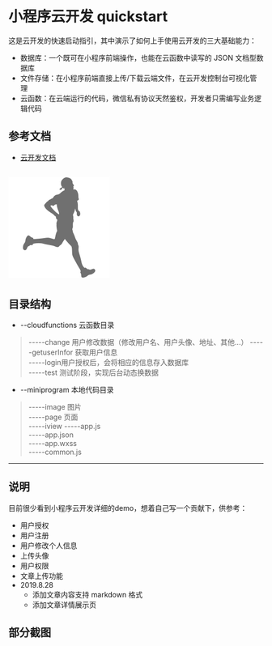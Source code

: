 # 小程序云开发 quickstart

这是云开发的快速启动指引，其中演示了如何上手使用云开发的三大基础能力：

- 数据库：一个既可在小程序前端操作，也能在云函数中读写的 JSON 文档型数据库
- 文件存储：在小程序前端直接上传/下载云端文件，在云开发控制台可视化管理
- 云函数：在云端运行的代码，微信私有协议天然鉴权，开发者只需编写业务逻辑代码

## 参考文档

- [云开发文档](https://developers.weixin.qq.com/miniprogram/dev/wxcloud/basis/getting-started.html)

![avatar](/miniprogram/image/Runner.png)
------
## 目录结构
- --cloudfunctions 云函数目录  
>-----change 用户修改数据（修改用户名、用户头像、地址、其他...）
-----getuserInfor 获取用户信息  
-----login用户授权后，会将相应的信息存入数据库  
-----test 测试阶段，实现后台动态换数据  
- --miniprogram 本地代码目录  
>-----image 图片  
-----page 页面  
-----iview
-----app.js   
-----app.json  
-----app.wxss  
-----common.js  
------
## 说明
目前很少看到小程序云开发详细的demo，想着自己写一个贡献下，供参考：

- 用户授权
- 用户注册
- 用户修改个人信息
- 上传头像
- 用户权限
- 文章上传功能
- 2019.8.28
  + 添加文章内容支持 markdown 格式
  + 添加文章详情展示页
## 部分截图


